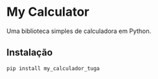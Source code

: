 # My Calculator

Uma biblioteca simples de calculadora em Python.

## Instalação
```bash
pip install my_calculador_tuga